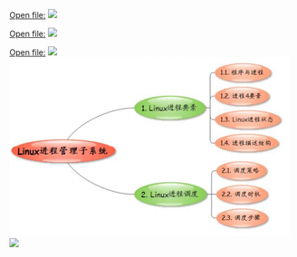 
[Open file:](photo/d2d9e63c31cf2169b66edd17cc70898c_MD5.png)
![](photo/d2d9e63c31cf2169b66edd17cc70898c_MD5.png)

[Open file:](photo/d2d9e63c31cf2169b66edd17cc70898c_MD5.png)
![](photo/d2d9e63c31cf2169b66edd17cc70898c_MD5.png)

[Open file:](photo/d2d9e63c31cf2169b66edd17cc70898c_MD5.png)
![](photo/d2d9e63c31cf2169b66edd17cc70898c_MD5.png)
![](../photo/Pasted%20image%2020230506182128.png)
![](photo/d2d9e63c31cf2169b66edd17cc70898c_MD5.png)